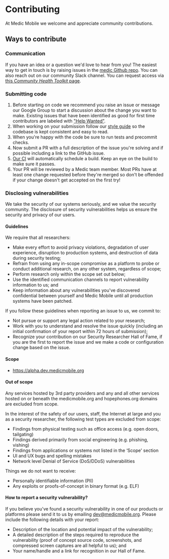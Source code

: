 # Contributing

At Medic Mobile we welcome and appreciate community contributions.

## Ways to contribute

### Communication

If you have an idea or a question we'd love to hear from you! The easiest way to get in touch is by raising issues in the [medic Github repo](https://github.com/medic/medic/issues). You can also reach out on our community Slack channel. You can request access via [this _Community Health Toolkit_ page](https://communityhealthtoolkit.org/slack).

### Submitting code

1. Before starting on code we recommend you raise an issue or message our Google Group to start a discussion about the change you want to make. Existing issues that have been identified as good for first time contributors are labeled with ["Help Wanted"](https://github.com/medic/medic/issues?q=is%3Aopen+is%3Aissue+label%3A%22Help+Wanted%22).
2. When working on your submission follow our [style guide](https://github.com/medic/medic-docs/blob/master/development/style-guide.md) so the codebase is kept consistent and easy to read.
3. When you're happy with the code be sure to run tests and precommit checks.
4. Now submit a PR with a full description of the issue you're solving and if possible including a link to the GitHub issue.
5. [Our CI](https://travis-ci.org/medic/) will automatically schedule a build. Keep an eye on the build to make sure it passes.
6. Your PR will be reviewed by a Medic team member. Most PRs have at least one change requested before they're merged so don't be offended if your change doesn't get accepted on the first try!

### Disclosing vulnerabilities

We take the security of our systems seriously, and we value the security community. The disclosure of security vulnerabilities helps us ensure the security and privacy of our users.

#### Guidelines

We require that all researchers:

- Make every effort to avoid privacy violations, degradation of user experience, disruption to production systems, and destruction of data during security testing;
- Refrain from using any in-scope compromise as a platform to probe or conduct additional research, on any other system, regardless of scope;
- Perform research only within the scope set out below;
- Use the identified communication channels to report vulnerability information to us; and
- Keep information about any vulnerabilities you've discovered confidential between yourself and Medic Mobile until all production systems have been patched.

If you follow these guidelines when reporting an issue to us, we commit to:

- Not pursue or support any legal action related to your research;
- Work with you to understand and resolve the issue quickly (including an initial confirmation of your report within 72 hours of submission); 
- Recognize your contribution on our Security Researcher Hall of Fame, if you are the first to report the issue and we make a code or configuration change based on the issue.

#### Scope

- https://alpha.dev.medicmobile.org

#### Out of scope

Any services hosted by 3rd party providers and any and all other services hosted on or beneath the medicmobile.org and hopephones.org domains are excluded from scope.

In the interest of the safety of our users, staff, the Internet at large and you as a security researcher, the following test types are excluded from scope:

- Findings from physical testing such as office access (e.g. open doors, tailgating)
- Findings derived primarily from social engineering (e.g. phishing, vishing)
- Findings from applications or systems not listed in the ‘Scope' section
- UI and UX bugs and spelling mistakes
- Network level Denial of Service (DoS/DDoS) vulnerabilities

Things we do not want to receive:

- Personally identifiable information (PII)
- Any exploits or proofs-of-concept in binary format (e.g. ELF)

#### How to report a security vulnerability?

If you believe you've found a security vulnerability in one of our products or platforms please send it to us by emailing dev@medicmobile.org. Please include the following details with your report:

- Description of the location and potential impact of the vulnerability;
- A detailed description of the steps required to reproduce the vulnerability (proof of concept source code, screenshots, and compressed screen captures are all helpful to us); and
- Your name/handle and a link for recognition in our Hall of Fame.
